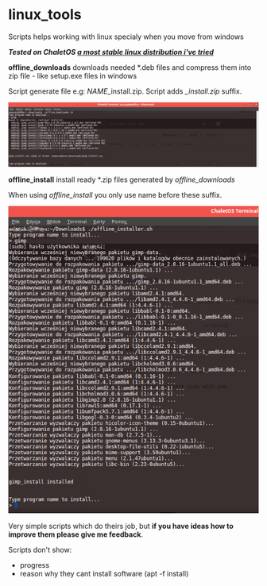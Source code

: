 # linux_tools
Scripts helps working with linux specialy when you move from windows

***Tested on ChaletOS [a most stable linux distribution i've tried](https://sites.google.com/site/chaletoslinux/home)***

**offline_downloads** downloads needed *.deb files and compress them into zip file - like setup.exe files in windows

Script generate file e.g: *NAME*_install.zip. Script adds *_install.zip* suffix.

![alt tag](https://github.com/warpgt/linux_tools/blob/master/download.png)

**offline_install** install ready \*.zip files generated by *offline_downloads*

When using *offline_install* you only use name before these suffix.

![alt tag](https://github.com/warpgt/linux_tools/blob/master/install.png)

Very simple scripts which do theirs job, but **if you have ideas how to improve them please give me feedback**.

Scripts don't show:
* progress 
* reason why they cant install software (apt -f install)
